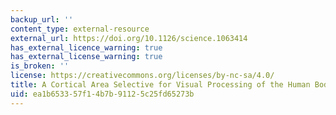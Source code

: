 ```yaml
---
backup_url: ''
content_type: external-resource
external_url: https://doi.org/10.1126/science.1063414
has_external_licence_warning: true
has_external_license_warning: true
is_broken: ''
license: https://creativecommons.org/licenses/by-nc-sa/4.0/
title: A Cortical Area Selective for Visual Processing of the Human Body
uid: ea1b6533-57f1-4b7b-9112-5c25fd65273b
---
```

